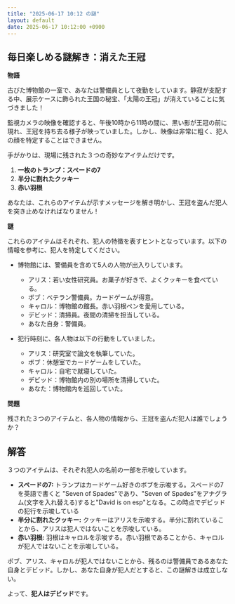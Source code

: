```yaml
---
title: "2025-06-17 10:12 の謎"
layout: default
date: 2025-06-17 10:12:00 +0900
---
```

## 毎日楽しめる謎解き：消えた王冠

**物語**

古びた博物館の一室で、あなたは警備員として夜勤をしています。静寂が支配する中、展示ケースに飾られた王国の秘宝、「太陽の王冠」が消えていることに気づきました！

監視カメラの映像を確認すると、午後10時から11時の間に、黒い影が王冠の前に現れ、王冠を持ち去る様子が映っていました。しかし、映像は非常に粗く、犯人の顔を特定することはできません。

手がかりは、現場に残された３つの奇妙なアイテムだけです。

1.  **一枚のトランプ：スペードの7**
2.  **半分に割れたクッキー**
3.  **赤い羽根**

あなたは、これらのアイテムが示すメッセージを解き明かし、王冠を盗んだ犯人を突き止めなければなりません！

**謎**

これらのアイテムはそれぞれ、犯人の特徴を表すヒントとなっています。以下の情報を参考に、犯人を特定してください。

*   博物館には、警備員を含めて5人の人物が出入りしています。
    *   アリス：若い女性研究員。お菓子が好きで、よくクッキーを食べている。
    *   ボブ：ベテラン警備員。カードゲームが得意。
    *   キャロル：博物館の館長。赤い羽根ペンを愛用している。
    *   デビッド：清掃員。夜間の清掃を担当している。
    *   あなた自身：警備員。

*   犯行時刻に、各人物は以下の行動をしていました。
    *   アリス：研究室で論文を執筆していた。
    *   ボブ：休憩室でカードゲームをしていた。
    *   キャロル：自宅で就寝していた。
    *   デビッド：博物館内の別の場所を清掃していた。
    *   あなた：博物館内を巡回していた。

**問題**

残された３つのアイテムと、各人物の情報から、王冠を盗んだ犯人は誰でしょうか？

## 解答

３つのアイテムは、それぞれ犯人の名前の一部を示唆しています。

*   **スペードの7:** トランプはカードゲーム好きのボブを示唆する。スペードの7を英語で書くと "Seven of Spades"であり、"Seven of Spades"をアナグラム(文字を入れ替える)すると"David is on esp"となる。この時点でデビッドの犯行を示唆している
*   **半分に割れたクッキー:** クッキーはアリスを示唆する。半分に割れていることから、アリスは犯人ではないことを示唆している。
*   **赤い羽根:** 羽根はキャロルを示唆する。赤い羽根であることから、キャロルが犯人ではないことを示唆している。

ボブ、アリス、キャロルが犯人ではないことから、残るのは警備員であるあなた自身とデビッド。しかし、あなた自身が犯人だとすると、この謎解きは成立しない。

よって、**犯人はデビッド**です。
